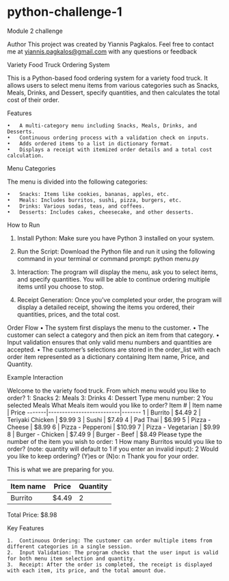 # python-challenge-1
Module 2 challenge


Author
This project was created by Yiannis Pagkalos. Feel free to contact me at yiannis.pagkalos@gmail.com with any questions or feedback

Variety Food Truck Ordering System

This is a Python-based food ordering system for a variety food truck. It allows users to select menu items from various categories such as Snacks, Meals, Drinks, and Dessert, specify quantities, and then calculates the total cost of their order.

Features

	•	A multi-category menu including Snacks, Meals, Drinks, and Desserts.
	•	Continuous ordering process with a validation check on inputs.
	•	Adds ordered items to a list in dictionary format.
	•	Displays a receipt with itemized order details and a total cost calculation.

Menu Categories

The menu is divided into the following categories:

	•	Snacks: Items like cookies, bananas, apples, etc.
	•	Meals: Includes burritos, sushi, pizza, burgers, etc.
	•	Drinks: Various sodas, teas, and coffees.
	•	Desserts: Includes cakes, cheesecake, and other desserts.


How to Run
1. Install Python: Make sure you have Python 3 installed on your system.
2. Run the Script: Download the Python file and run it using the following command in your terminal or command prompt:
python menu.py

3. Interaction: The program will display the menu, ask you to select items, and specify quantities. You will be able to continue ordering multiple items until you choose to stop.
4. Receipt Generation: Once you’ve completed your order, the program will display a detailed receipt, showing the items you ordered, their quantities, prices, and the total cost.


Order Flow
    •	The system first displays the menu to the customer.
    •	The customer can select a category and then pick an item from that category.
    •	Input validation ensures that only valid menu numbers and quantities are accepted.
    •	The customer’s selections are stored in the order_list with each order item represented as a dictionary containing Item name, Price, and Quantity.


Example Interaction

Welcome to the variety food truck.
From which menu would you like to order? 
1: Snacks
2: Meals
3: Drinks
4: Dessert
Type menu number: 2
You selected Meals
What Meals item would you like to order?
Item # | Item name                | Price
-------|--------------------------|-------
1      | Burrito                   | $4.49
2      | Teriyaki Chicken          | $9.99
3      | Sushi                     | $7.49
4      | Pad Thai                  | $6.99
5      | Pizza - Cheese            | $8.99
6      | Pizza - Pepperoni         | $10.99
7      | Pizza - Vegetarian        | $9.99
8      | Burger - Chicken          | $7.49
9      | Burger - Beef             | $8.49
Please type the number of the item you wish to order: 1
How many Burritos would you like to order? (note: quantity will default to 1 if you enter an invalid input): 2
Would you like to keep ordering? (Y)es or (N)o: n
Thank you for your order.

This is what we are preparing for you.

Item name                 | Price  | Quantity
--------------------------|--------|----------
Burrito                   | $4.49  | 2

Total Price: $8.98


Key Features

	1.	Continuous Ordering: The customer can order multiple items from different categories in a single session.
	2.	Input Validation: The program checks that the user input is valid for both menu item selection and quantity.
	3.	Receipt: After the order is completed, the receipt is displayed with each item, its price, and the total amount due.


